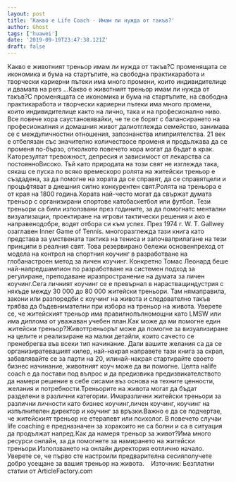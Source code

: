 ```yaml
---
layout: post
title: 'Какво е Life Coach - Имам ли нужда от такъв?'
author: Ghost
tags: ['huawei']
date: '2019-09-19T23:47:38.121Z'
draft: false
---
```


Какво е животният треньор имам ли нужда от такъв?С променящата се икономика и бума на стартъпите, на свободна практикаработа и творчески кариерни пътеки има много промени, които индивидителице и двамата на pers ...Какво е животният треньор имам ли нужда от такъв?С променящата се икономика и бума на стартъпите, на свободна практикаработа и творчески кариерни пътеки има много промени, които индивидителице както на лично, така и на професионално ниво. Все повече хора саустановявайки, че те се борят с балансирането на професионалния и домашния живот далиотглежда семейство, занимава се с междуличностни отношения, запознанства илиприятелства. 21 век е отбелязан със значително количествосе променя и продължава да се променя по-бързо, отколкото повечето хора могат да бъдат в крак. Каторезултат тревожност, депресия и зависимост от лекарства са постоянноВисоко. Тъй като природата на този свят не изглежда така, сякаш се пуска по всяко времескоро ролята на житейски треньор е създадена, за да помогне на хората да се справят, да се справятцели и процъфтяват в днешния силно конкурентен свят.Ролята на треньора е от края на 1800 година.Хората най-често могат да свържат думата треньор с организирани спортове катобаскетбол или футбол. Тези треньори са били използвани през годините, за да помогнатс ментални визуализации, проектиране на игрови тактически решения и ако е направенодобре, водят отбора си към успех. През 1974 г. W. T. Gallwey озаглавен Inner Game of Tennis. многоразглежда тази книга като представа за умствената тактика на тениса и започваприлагане на тези принципи в реалния свят. Това резервирано бележи основенпреход от модела на контрол на спортния коучинг в разработване на глобанастроен метод за личен коучинг. Конкретно Томас Леонард беше най-напредшампион по разработване на системен подход за регулиране, преподаване иразпространение на думата за личен коучинг.Сега личният коучинг се е превърнал в нарастващиндустрия с някъде между 30 000 до 80 000 житейски треньори. Там нямаправила, закони или разпоредби с коучинг на живота и следователно такъв трябва да бъдевнимателни при избора на треньор на живота. Уверете се, че житейският треньор има правилнопълномощни като LMSW или има диплома от уважаван учебен план.Как може да ми помогне един житейски треньор?Животтреньорът може да помогне за визуализиране на целите и реализиране на малки детайли, които сачесто се пренебрегва във всеки тип начинание. Дали вашите желания са да се организиратевашият килер, най-накрая направете тази книга за скрап, забавлявайте се за парти на 20, илинай-накрая стартирайте своето бизнес начинание, животният коуч може да ви помогне. Целта наlife coach е да постави под въпрос и да предизвика предизвикателството да намери решение в себе сисами въз основа на техните ценности, желания и потребности.Треньорите на живота могат да бъдат разделени в различни категории. Имаразлични житейски треньори за различни личности като бизнес коучинг,личен коучинг, коучинг на изпълнителен директор и коучинг за връзки.Важно е да се подчертае, че житейският треньор не етерапевт или психолог. В повечето случаи life coaching е предназначен за хоракоито не са болни и са в ситуация да продължат напред.Как да намеря треньор за живот?Има много ресурси онлайн, за да помогнете за намирането на житейски треньори.Използването на онлайн директория еотлично начало. Уверете се, че първо сте настроили предварителна сесияполучете добро усещане за вашия треньор на живота.    Източник: Безплатни статии от ArticleFactory.com
